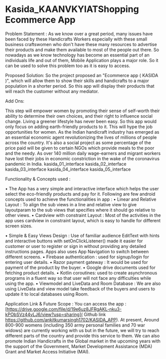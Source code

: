 # Kasida_KAANVKYIATShopping Ecommerce App

Problem Statement : As we know over a great period, many issues have been faced by these Handicrafts Workers especially with these small business craftswomen who don't have these many resources to advertise their products and make them available to most of the people out there. So nowadays as we know technology has become an essential part of an individuals life and out of them, Mobile Application plays a major role. So it can be used to solve this problem too as it is easy to access.

Proposed Solution: So the project proposed an "Ecommerce app ( KASIDA )", which will allow them to show their skills and handicrafts to a major population in a shorter period. So this app will display their products that will reach the customer without any mediator.

Add Ons:

This step will empower women by promoting their sense of self-worth their ability to determine their own choices, and their right to influence social change.
Living a greener lifestyle has never been easy. So this app would only focus on adding earth-friendly products to it.
This will hype the job opportunities for women. As the Indian handicraft industry has emerged as an essential economic agent revolutionizing the lives of millions of people across the country.
It's also a social project as some percentage of the price paid will be given to certain NGOs which provide meals to the poor and the needy. As over 140 million daily wage-earners and migrant workers have lost their jobs in economic constriction in the wake of the coronavirus pandemic in India.
kasida_01_interface kasida_02_interface kasida_03_interface kasida_04_interface kasida_05_interface

Functionality & Concepts used :

• The App has a very simple and interactive interface which helps the user select the eco-friendly products and pay for it. Following are few android concepts used to achieve the functionalities in app : • Linear and Relative Layout : To align the sub views in a line and relative view to give layoutparam to the sub views that specifies where it should go relative to other views.
• Cardview with constraint Layout : Most of the activities in the app uses cardview in constraint layout, which is easy to handle for different screen sizes.

• Simple & Easy Views Design : Use of familiar audience EditText with hints and interactive buttons with setOnClickListener() made it easier for customer or user to register or sign in without providing any detailed instructions pages. Apps also uses App Navigation to switch between different screens. • Firebase authentication : used for signup/login for entering user details. • Razor payment gateway : It would be used for payment of the product by the buyer. • Google drive documents used for fetching product details. • Kotlin coroutines: used to create asynchronous programs in a fluent way so that user will not face any difficulties while using the app. • Viewmodel and LiveData and Room Database : We are also using LiveData and view model take feedback of the buyers and users to update it to local databases using Room.

Application Link & Future Scope : You can access the app : [https://drive.google.com/file/d/19e6uz8JFRgAKL-nku3-kPObSVz44vLJ6/view?usp=sharing]( Github link https://github.com/ankitkumarsingh1702/KASIDA_APP). At present, Around 800-900 womens (including 350 army personal families and 70 war widows) are currently working with us but in the future, we will try to reach different parts of the country and provide this service to them. We can also promote Indian Handicrafts in the Global market in the upcoming years with the support of the Government, Market Development Assistance (MDA) Grant and Market Access Initiative (MAI).

